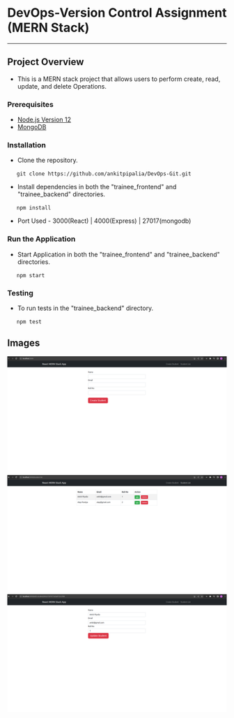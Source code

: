 # DevOps-Version Control Assignment (MERN Stack)
___

## Project Overview
 - This is a MERN stack project that allows users to perform create, read, update, and delete Operations.

### Prerequisites
 - [Node.js Version 12](https://nodejs.org/en/blog/release/v12.21.0)
 - [MongoDB](https://www.mongodb.com/try/download/community)

### Installation
 - Clone the repository.
``` 
   git clone https://github.com/ankitpipalia/DevOps-Git.git
```
 - Install dependencies in both the "trainee_frontend" and "trainee_backend" directories.
``` 
   npm install
```
 - Port Used - 3000(React) | 4000(Express) | 27017(mongodb)
 
### Run the Application
 - Start Application in both the "trainee_frontend" and "trainee_backend" directories.

``` 
   npm start
```
### Testing
 - To run tests in the "trainee_backend" directory.
``` 
   npm test
```
## Images

![Home Page](https://github.com/ankitpipalia/DevOps-Git/blob/master/images/homepage.png)
![List Page](https://github.com/ankitpipalia/DevOps-Git/blob/master/images/listpage.png)
![Update Page](https://github.com/ankitpipalia/DevOps-Git/blob/master/images/updatepage.png)
